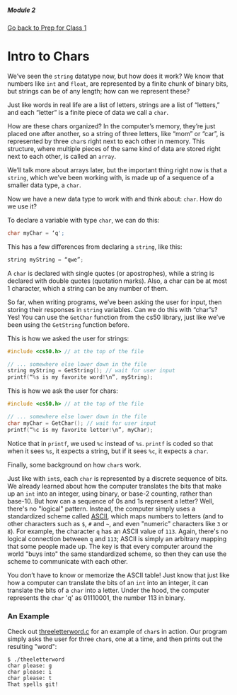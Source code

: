 ##### Module 2
[Go back to Prep for Class 1](../../class1-prep#chars-ascii) 
# Intro to Chars

We’ve seen the `string` datatype now, but how does it work?  We know that numbers like `int` and `float`, are represented by a finite chunk of binary bits, but strings can be of any length; how can we represent these?

Just like words in real life are a list of letters, strings are a list of “letters,” and each “letter” is a finite piece of data we call a `char`.

How are these chars organized?  In the computer’s memory, they’re just placed one after another, so a string of three letters, like “mom” or “car”, is represented by three `char`s right next to each other in memory.  This structure, where multiple pieces of the same kind of data are stored right next to each other, is called an `array`.

We’ll talk more about arrays later, but the important thing right now is that a `string`, which we’ve been working with, is made up of a sequence of a smaller data type, a `char`.

Now we have a new data type to work with and think about: `char`.  How do we use it?

To declare a variable with type `char`, we can do this:

```c
char myChar = ‘q';
```

This has a few differences from declaring a `string`, like this:

```c
string myString = “qwe”;
```

A `char` is declared with single quotes (or apostrophes), while a string is declared with double quotes (quotation marks).  Also, a char can be at most 1 character, which a string can be any number of them.

So far, when writing programs, we’ve been asking the user for input, then storing their responses in `string` variables.  Can we do this with “char”s?  Yes!  You can use the `GetChar` function from the cs50 library, just like we’ve been using the `GetString` function before.

This is how we asked the user for strings:
```c
#include <cs50.h> // at the top of the file

// ... somewhere else lower down in the file
string myString = GetString(); // wait for user input
printf(“%s is my favorite word!\n”, myString);
```

This is how we ask the user for chars:
```c
#include <cs50.h> // at the top of the file

// ... somewhere else lower down in the file
char myChar = GetChar(); // wait for user input
printf(“%c is my favorite letter!\n”, myChar);
```

Notice that in `printf`, we used `%c` instead of `%s`.  `printf` is coded so that when it sees `%s`, it expects a string, but if it sees `%c`, it expects a `char`.

Finally, some background on how `char`s work.

Just like with `int`s, each `char` is represented by a discrete sequence of bits.  We already learned about how the computer translates the bits that make up an `int` into an integer, using binary, or base-2 counting, rather than base-10. But how can a sequence of 0s and 1s represent a letter? Well, there's no "logical" pattern. Instead, the computer simply uses a standardized scheme called <a href="http://www.asciitable.com" target="_blank">ASCII</a>, which maps numbers to letters (and to other characters such as `$`, `#` and `~`, and even "numeric" characters like `3` or `8`). For example, the character `q` has an ASCII value of `113`. Again, there's no logical connection between `q` and `113`; ASCII is simply an arbitrary mapping that some people made up. The key is that every computer around the world "buys into" the same standardized scheme, so then they can use the scheme to communicate with each other.

You don’t have to know or memorize the ASCII table!  Just know that just like how a computer can translate the bits of an `int` into an integer, it can translate the bits of a `char` into a letter. Under the hood, the computer represents the `char` 'q' as 01110001, the number 113 in binary.

### An Example

Check out <a href="threeletterword.c">threeletterword.c</a> for an example of `char`s in action. Our program simply asks the user for three `char`s, one at a time, and then prints out the resulting "word":
```
$ ./theeletterword
char please: g
char please: i
char please: t
That spells git!
```
